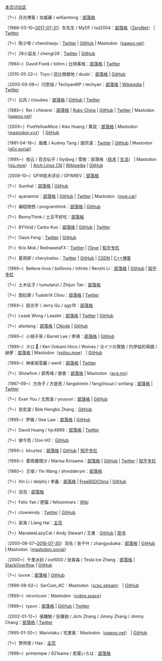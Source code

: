 [本页讨论区](https://github.com/XX-net/XX-Net-dev/issues/85)

（?~）月光博客 / 龙威廉 / williamlong：[部落格](http://williamlong.info/)

（1968-03-10~[2017-07-31](https://archive.is/gcCUm)）东先生 / MyDF / lsd2004：[部落格](http://127.0.0.1:43110/mydf.bit/)（[ZeroNet](https://zeronet.io/)） | [Twitter](https://web.archive.org/web/20180826044823/https:/twitter.com/MyDF)

（?~）陈少举 / chenshaoju：[Twitter](https://twitter.com/chenshaoju) | [GitHub](https://github.com/chenshaoju) | Mastodon（[pawoo.net](https://pawoo.net/@chenshaoju)）

（?~）28小盆友 / chengr28：[Twitter](https://twitter.com/chengr28) | [GitHub](https://github.com/chengr28)

（198X~）David Frank / bitinn / 比特客栈：[部落格](https://bitinn.net/) | [Twitter](https://twitter.com/bitinn)

（2015-05-22~）Toyo / 逗比根据地 / doubi： [部落格](https://doub.io/) | [GitHub](https://github.com/ToyoDAdoubi)

（2000-03-06~）闫恩铭 / TechyanWP / techyan：[部落格](https://techyan.me) | [Wikipedia](https://zh.wikipedia.org/wiki/User:Techyan) | [Twitter](https://twitter.com/TechyanWP)

（?~）云风 / cloudwu：[部落格](https://blog.codingnow.com) | [GitHub](https://github.com/cloudwu) | [Twitter](https://twitter.com/cloudwu)

（198X~）Rei / chloerei：[部落格](http://chloerei.com/posts/) | [Ruby China](https://ruby-china.org/Rei) | [GitHub](https://github.com/chloerei) | [Twitter](https://twitter.com/chloerei) | Mastodon（[pawoo.net](https://pawoo.net/@Rei)）

（200X~）FiveYellowMice / Alex Huang / 黄鼠：[部落格](https://fiveyellowmice.com) | Mastodon（[mastodon.xyz](https://mastodon.xyz/@FiveYellowMice)） | [GitHub](https://github.com/FiveYellowMice)

（1981-04-18~）唐鳳 / Audrey Tang / 唐宗漢：[Twitter](https://twitter.com/audreyt) | [GitHub](https://github.com/audreyt) | Mastodon（[g0v.social](https://g0v.social/@au)）

（199X~）依云 / 百合仙子 / lilydjwg / 雪依：部落格（[技术](https://blog.lilydjwg.me/) | [生活](https://xy.lilydjwg.me/)） | Mastodon（[niu.moe](https://niu.moe/@lilydjwg)） | [Arch Linux CN](https://bbs.archlinuxcn.org/search.php?action=show_user_posts&user_id=159) | [Wikipedia](https://zh.wikipedia.org/wiki/User:Lilydjwg) | [GitHub](https://github.com/lilydjwg)

（2009-10~）GFW技术评论 / GFWREV：[部落格](https://gfwrev.blogspot.com/)

（?~）Sumhat：[部落格](https://leonax.net/) | [GitHub](https://github.com/sumhat)

（?~）ayanamist：[部落格](http://blog.ayanamist.com/) | [GitHub](https://github.com/ayanamist) | [Twitter](https://twitter.com/ayanamist) | Mastodon（[moe.cat](https://moe.cat/@ayanamist)）

（?~）编程随想 / programthink：[部落格](https://program-think.blogspot.com/) | [GitHub](https://github.com/programthink)

（?~）BennyThink / 土豆不好吃：[部落格](https://www.bennythink.com/)

（?~）BYVoid / Carbo Kuo：[部落格](https://www.byvoid.com/) | [GitHub](https://github.com/BYVoid) | [Twitter](https://twitter.com/byvoid)

（?~）Oasis Feng：[Twitter](https://twitter.com/oasisfeng) | [GitHub](https://github.com/oasisfeng)

（?~）Kris Mok / RednaxelaFX：[Twitter](https://twitter.com/rednaxelafx) | [ITeye](http://rednaxelafx.iteye.com/) | [知乎专栏](https://zhuanlan.zhihu.com/hllvm)

（?~）夏雨婷 / cherylnatsu：[Twitter](https://twitter.com/cherylnatsu) | [GitHub](https://github.com/zooxyt) | [CSDN](http://blog.csdn.net/cherylnatsu) | [C++博客](http://www.cppblog.com/wuwu)

（199X~）Belleve Invis / be5invis / infinte / Renzhi Li：[部落格](https://typeof.net/) | [GitHub](https://github.com/be5invis) | [知乎专栏](https://zhuanlan.zhihu.com/hllvm)

（?~）土木坛子 / tumutanzi / Zhijun Tan：[部落格](https://tumutanzi.com/)

（?~）图拉鼎 / TualatriX Chou：[部落格](https://imtx.me/) | [Twitter](https://twitter.com/tualatrix)

（198X~）屈光宇 / Jerry Qu / qgy18：[部落格](https://imququ.com/)

（?~）Leask Wong / Leaskh：[部落格](https://leaskh.com/) | [Twitter](https://twitter.com/Leaskh) | [GitHub](https://github.com/leask)

（?~）alsotang：[部落格](http://fxck.it/) | [CNode](https://cnodejs.org/user/alsotang) | [GitHub](https://github.com/alsotang)

（199X~）小胡子哥 / Barret Lee / 李靖：[部落格](http://www.barretlee.com/entry/) | [GitHub](https://github.com/barretlee)

（199X~）ホロ 🐺 / Ken Ookami Horo / Wolves / ヨイツの賢狼 / 约伊兹的萌狼 / 赫萝：[部落格](https://blog.yoitsu.moe/) | Mastodon（[yoitsu.moe](https://yoitsu.moe/@horo)） | [GitHub](https://github.com/KenOokamiHoro)

（198X~）神楽坂雯麗 / wenli：[部落格](http://wenli.moe/) | [Twitter](https://twitter.com/wenli)

（?~）Showfom / 郭秀峰 / 兽兽：[部落格](https://sb.sb/) | Mastodon（[acg.mn](https://acg.mn/@Showfom)）

（1967-09~）方舟子 / 方是民 / fangshimin / fangzhouzi / smfang：[部落格](http://www.xysblogs.org/fangzhouzi) | [Twitter](https://twitter.com/fangshimin)

（?~）Evan You / 尤雨溪 / youyuxi：[部落格](http://blog.evanyou.me/) | [GitHub](https://github.com/yyx990803)

（?~）张宏波 / Bob Hongbo Zhang：[GitHub](https://github.com/bobzhang)

（1995~）罗辑 / Gee Law：[部落格](https://geelaw.blog/) | [GitHub](https://github.com/GeeLaw)

（?~）David Huang / hjc4869：[部落格](http://hjc.im/) | [Twitter](https://twitter.com/hjc4869)

（?~）侯今吾 / Don HO：[GitHub](https://github.com/donho)

（199X~）bhuztez：[部落格](https://bhuztez.github.io/) | [GitHub](https://github.com/bhuztez) | [知乎专栏](https://zhuanlan.zhihu.com/impress-your-cat)

（199X~）雾雨魔理沙 / Marisa Kirisame：[部落格](http://marisa.moe/) | [GitHub](https://github.com/MarisaKirisame) | [Twitter](https://twitter.com/MarisaVeryMoe) | [知乎专栏](https://zhuanlan.zhihu.com/marisa)

（1980~）王垠 / Yin Wang / shredderyin：[部落格](http://theschemer.org/tag/%E7%8E%8B%E5%9E%A0)

（?~）Xin Li / delphij / 李鑫：[部落格](https://blog.delphij.net) | [FreeBSDChina](https://wiki.freebsdchina.org/user/delphij) | [GitHub](https://github.com/delphij)

（?~）泡泡：[部落格](https://pao-pao.net/articles)

（?~）Felix Yan / 肥猫 / felixonmars：[Wiki](https://felixc.at/)

（?~）clowwindy：[Twitter](https://twitter.com/clowwindy) | [GitHub](https://github.com/clowwindy)

（?~）梁海 / Liang Hai：[主页](https://lianghai.github.io/)

（?~）ManateeLazyCat / Andy Stewart / 王勇：[GitHub](https://github.com/manateelazycat) | [简书](https://www.jianshu.com/u/E6EbkP)

（2000-08-07~[2018-07-30](https://archive.is/4iBZc)）羽毛 / 张千叶 / zhangyubaka：[部落格](https://web.archive.org/web/20180802182410/https://oao.moe/archives/) | [GitHub](https://github.com/zhangyubaka) | Mastodon（[mastodon.social](https://mastodon.social/@zhangyubaka)）

（2000~）千里冰封 / ice1000 / 张寅森 / Tesla Ice Zhang：[部落格](http://ice1000.org/) | [StackOverflow](https://stackoverflow.com/users/7083401/ice1000) | [GitHub](https://github.com/ice1000)

（?~）iovxw：[部落格](https://iovxw.net/) | [GitHub](https://github.com/iovxw)

（1999-08-02~）SerCom_KC：Mastodon（[sckc.stream](https://sckc.stream/@SerCom_KC)） | [GitHub](https://github.com/SerCom-KC)

（199X~）niconiconi：Mastodon（[cybre.space](https://cybre.space/@niconiconi)）

（1999~）typcn：[部落格](https://typcn.com/blog) | [GitHub](https://github.com/typcn) | [Twitter](https://twitter.com/typcn_com)

（2002-01-12~）張驥馳 / 张骥驰 / Jichi Zhang / Jimmy Zhang / Jimmy Chang：[部落格](https://jichi.io/) | [Twitter](https://twitter.com/jichi_zhang)

（1995-01-30~）Mariotaku / 宅里奥：Mastodon（[pawoo.net](https://pawoo.net/@mariotaku)） | [GitHub](https://github.com/mariotaku)

（?~）贺师俊 / Hax：[主页](http://johnhax.net/)

（1998~）printempw / 621sama / 若葉いろは：[部落格](https://blessing.studio/)